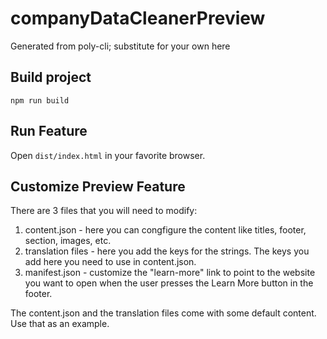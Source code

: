 
# companyDataCleanerPreview

Generated from poly-cli; substitute for your own here

## Build project

`npm run build`

## Run Feature 

Open `dist/index.html` in your favorite browser.
    
## Customize Preview Feature

There are 3 files that you will need to modify:
1. content.json - here you can congfigure the content like titles, footer, section, images, etc. 
2. translation files - here you add the keys for the strings. The keys you add here you need to use in content.json.
3. manifest.json - customize the "learn-more" link to point to the website you want to open when the user presses the Learn More button in the footer. 

The content.json and the translation files come with some default content. Use that as an example. 
    